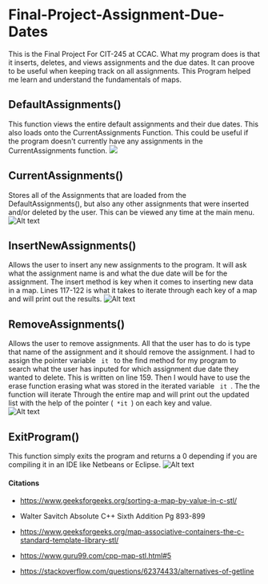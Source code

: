 # Final-Project-Assignment-Due-Dates
This is the Final Project For CIT-245 at CCAC. What my program does is that it inserts, deletes, and views assignments and the due dates. It can proove
to be useful when keeping track on all assignments. This Program helped me learn and understand the fundamentals of maps. 


## DefaultAssignments()
This function views the entire default assignments and their due dates. This also loads onto the CurrentAssignments Function. This could be useful if
the program doesn't currently have any assignments in the CurrentAssignments function.
![](Screen/Load-Default-Assignments.png)

## CurrentAssignments()
Stores all of the Assignments that are loaded from the DefaultAssignments(), but also any other assignments that were inserted and/or deleted by the
user. This can be viewed any time at the main menu. 
![Alt text]()

## InsertNewAssignments()
Allows the user to insert any new assignments to the program. It will ask what the assignment name is and what the due date will be for the assignment. The
insert method is key when it comes to inserting new data in a map. Lines 117-122 is what it takes to iterate through each key of a map and will print out the
results. 
![Alt text]()

## RemoveAssignments()
Allows the user to remove assignments. All that the user has to do is type that name of the assignment and it should remove the assignment. I had to assign the
pointer variable <code> it </code> to the find method for my program to search what the user has inputed for which assignment due date they wanted to delete. This 
is written on line 159. Then I would have to use the erase function erasing what was stored in the iterated variable <code> it </code>. The the function will 
iterate Through the entire map and will print out the updated list with the help of the pointer (<code> *it </code>) on each key and value.  
![Alt text]()

## ExitProgram()
This function simply exits the program and returns a 0 depending if you are compiling it in an IDE like Netbeans or Eclipse.
![Alt text]()

#### Citations

+ <https://www.geeksforgeeks.org/sorting-a-map-by-value-in-c-stl/>

+ Walter Savitch Absolute C++ Sixth Addition  Pg 893-899

+ <https://www.geeksforgeeks.org/map-associative-containers-the-c-standard-template-library-stl/>

+ <https://www.guru99.com/cpp-map-stl.html#5>

+ <https://stackoverflow.com/questions/62374433/alternatives-of-getline>
